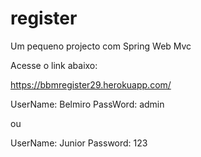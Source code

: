 # register
 Um pequeno projecto com Spring Web Mvc
 
 Acesse o link abaixo:
 
 https://bbmregister29.herokuapp.com/
 
 UserName: Belmiro
 PassWord: admin
 
 ou 
 
 UserName: Junior
 Password: 123
